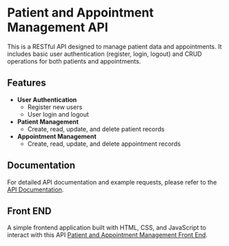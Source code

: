 # Patient and Appointment Management API

This is a RESTful API designed to manage patient data and appointments. It includes basic user authentication (register, login, logout) and CRUD operations for both patients and appointments.

## Features

- **User Authentication**
  - Register new users
  - User login and logout
- **Patient Management**
  - Create, read, update, and delete patient records
- **Appointment Management**
  - Create, read, update, and delete appointment records



## Documentation

For detailed API documentation and example requests, please refer to the [API Documentation](https://github.com/mitaksh0/Appointz-api/blob/dev/documentation.txt).

## Front END
A simple frontend application built with HTML, CSS, and JavaScript to interact with this API [Patient and Appointment Management Front End](https://github.com/mitaksh0/Appointz-front). 

